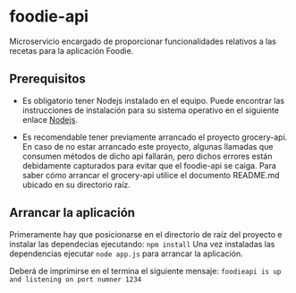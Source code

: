 # foodie-api

Microservicio encargado de proporcionar funcionalidades relativos a las recetas para la aplicación Foodie.


## Prerequisitos

* Es obligatorio tener Nodejs instalado en el equipo. Puede encontrar las instrucciones de instalación para su sistema
operativo en el siguiente enlace [Nodejs](https://nodejs.org/en/download/package-manager/).

* Es recomendable tener previamente arrancado el proyecto grocery-api. En caso de no estar arrancado este proyecto, algunas llamadas
que consumen métodos de dicho api fallarán, pero dichos errores están debidamente capturados para evitar que el foodie-api se caiga.
Para saber cómo arrancar el grocery-api utilice el documento README.md ubicado en su directorio raíz.

## Arrancar la aplicación

Primeramente hay que posicionarse en el directorio de raíz del proyecto e instalar las dependecias ejecutando:
`npm install`
Una vez instaladas las dependencias ejecutar `node app.js` para arrancar la aplicación.

Deberá de imprimirse en el termina el siguiente mensaje: `foodieapi is up and listening on port numner 1234`
